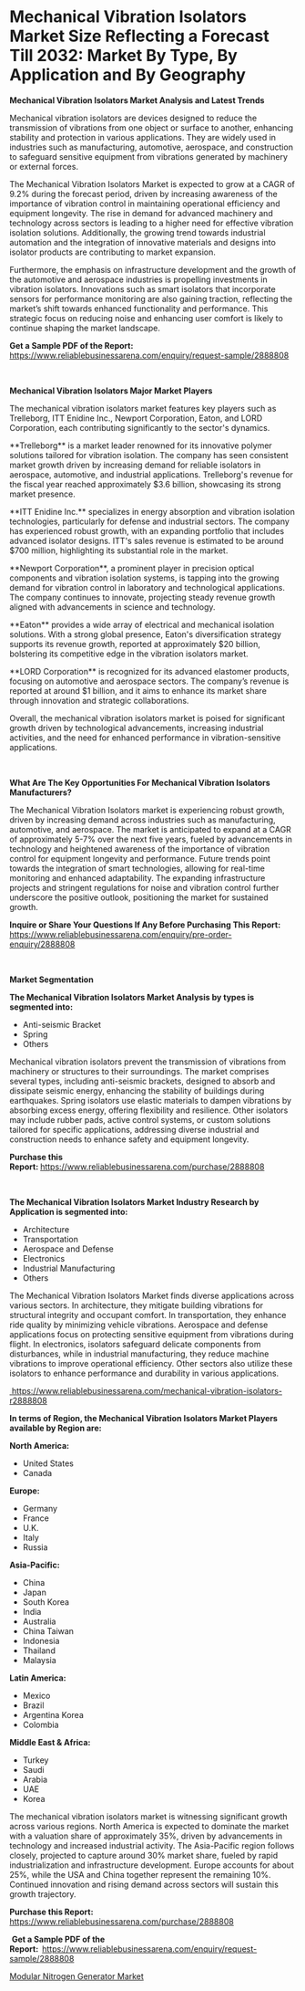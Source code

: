 <p><h1>Mechanical Vibration Isolators Market Size Reflecting a Forecast Till 2032: Market By Type, By Application and By Geography</h1></p><p><strong>Mechanical Vibration Isolators Market Analysis and Latest Trends</strong></p>
<p><p>Mechanical vibration isolators are devices designed to reduce the transmission of vibrations from one object or surface to another, enhancing stability and protection in various applications. They are widely used in industries such as manufacturing, automotive, aerospace, and construction to safeguard sensitive equipment from vibrations generated by machinery or external forces.</p><p>The Mechanical Vibration Isolators Market is expected to grow at a CAGR of 9.2% during the forecast period, driven by increasing awareness of the importance of vibration control in maintaining operational efficiency and equipment longevity. The rise in demand for advanced machinery and technology across sectors is leading to a higher need for effective vibration isolation solutions. Additionally, the growing trend towards industrial automation and the integration of innovative materials and designs into isolator products are contributing to market expansion.</p><p>Furthermore, the emphasis on infrastructure development and the growth of the automotive and aerospace industries is propelling investments in vibration isolators. Innovations such as smart isolators that incorporate sensors for performance monitoring are also gaining traction, reflecting the market’s shift towards enhanced functionality and performance. This strategic focus on reducing noise and enhancing user comfort is likely to continue shaping the market landscape.</p></p>
<p><strong>Get a Sample PDF of the Report:&nbsp;</strong> <a href="https://www.reliablebusinessarena.com/enquiry/request-sample/2888808?utm_campaign=3115&utm_medium=2&utm_source=Github&utm_content=ia&utm_term=14032025&utm_id=mechanical-vibration-isolators">https://www.reliablebusinessarena.com/enquiry/request-sample/2888808</a></p>
<p>&nbsp;</p>
<p><strong>Mechanical Vibration Isolators Major Market Players</strong></p>
<p><p>The mechanical vibration isolators market features key players such as Trelleborg, ITT Enidine Inc., Newport Corporation, Eaton, and LORD Corporation, each contributing significantly to the sector's dynamics. </p><p>**Trelleborg** is a market leader renowned for its innovative polymer solutions tailored for vibration isolation. The company has seen consistent market growth driven by increasing demand for reliable isolators in aerospace, automotive, and industrial applications. Trelleborg's revenue for the fiscal year reached approximately $3.6 billion, showcasing its strong market presence.</p><p>**ITT Enidine Inc.** specializes in energy absorption and vibration isolation technologies, particularly for defense and industrial sectors. The company has experienced robust growth, with an expanding portfolio that includes advanced isolator designs. ITT's sales revenue is estimated to be around $700 million, highlighting its substantial role in the market.</p><p>**Newport Corporation**, a prominent player in precision optical components and vibration isolation systems, is tapping into the growing demand for vibration control in laboratory and technological applications. The company continues to innovate, projecting steady revenue growth aligned with advancements in science and technology.</p><p>**Eaton** provides a wide array of electrical and mechanical isolation solutions. With a strong global presence, Eaton's diversification strategy supports its revenue growth, reported at approximately $20 billion, bolstering its competitive edge in the vibration isolators market.</p><p>**LORD Corporation** is recognized for its advanced elastomer products, focusing on automotive and aerospace sectors. The company’s revenue is reported at around $1 billion, and it aims to enhance its market share through innovation and strategic collaborations.</p><p>Overall, the mechanical vibration isolators market is poised for significant growth driven by technological advancements, increasing industrial activities, and the need for enhanced performance in vibration-sensitive applications.</p></p>
<p>&nbsp;</p>
<p><strong>What Are The Key Opportunities For Mechanical Vibration Isolators Manufacturers?</strong></p>
<p><p>The Mechanical Vibration Isolators market is experiencing robust growth, driven by increasing demand across industries such as manufacturing, automotive, and aerospace. The market is anticipated to expand at a CAGR of approximately 5-7% over the next five years, fueled by advancements in technology and heightened awareness of the importance of vibration control for equipment longevity and performance. Future trends point towards the integration of smart technologies, allowing for real-time monitoring and enhanced adaptability. The expanding infrastructure projects and stringent regulations for noise and vibration control further underscore the positive outlook, positioning the market for sustained growth.</p></p>
<p><strong>Inquire or Share Your Questions If Any Before Purchasing This Report:</strong> <a href="https://www.reliablebusinessarena.com/enquiry/pre-order-enquiry/2888808?utm_campaign=3115&utm_medium=2&utm_source=Github&utm_content=ia&utm_term=14032025&utm_id=mechanical-vibration-isolators">https://www.reliablebusinessarena.com/enquiry/pre-order-enquiry/2888808</a></p>
<p>&nbsp;</p>
<p><strong>Market Segmentation</strong></p>
<p><strong>The Mechanical Vibration Isolators Market Analysis by types is segmented into:</strong></p>
<p><ul><li>Anti-seismic Bracket</li><li>Spring</li><li>Others</li></ul></p>
<p><p>Mechanical vibration isolators prevent the transmission of vibrations from machinery or structures to their surroundings. The market comprises several types, including anti-seismic brackets, designed to absorb and dissipate seismic energy, enhancing the stability of buildings during earthquakes. Spring isolators use elastic materials to dampen vibrations by absorbing excess energy, offering flexibility and resilience. Other isolators may include rubber pads, active control systems, or custom solutions tailored for specific applications, addressing diverse industrial and construction needs to enhance safety and equipment longevity.</p></p>
<p><strong>Purchase this Report:&nbsp;</strong><a href="https://www.reliablebusinessarena.com/purchase/2888808?utm_campaign=3115&utm_medium=2&utm_source=Github&utm_content=ia&utm_term=14032025&utm_id=mechanical-vibration-isolators">https://www.reliablebusinessarena.com/purchase/2888808</a></p>
<p>&nbsp;</p>
<p><strong>The Mechanical Vibration Isolators Market Industry Research by Application is segmented into:</strong></p>
<p><ul><li>Architecture</li><li>Transportation</li><li>Aerospace and Defense</li><li>Electronics</li><li>Industrial Manufacturing</li><li>Others</li></ul></p>
<p><p>The Mechanical Vibration Isolators Market finds diverse applications across various sectors. In architecture, they mitigate building vibrations for structural integrity and occupant comfort. In transportation, they enhance ride quality by minimizing vehicle vibrations. Aerospace and defense applications focus on protecting sensitive equipment from vibrations during flight. In electronics, isolators safeguard delicate components from disturbances, while in industrial manufacturing, they reduce machine vibrations to improve operational efficiency. Other sectors also utilize these isolators to enhance performance and durability in various applications.</p></p>
<p><a href="https://www.reliablebusinessarena.com/mechanical-vibration-isolators-r2888808?utm_campaign=3115&utm_medium=2&utm_source=Github&utm_content=ia&utm_term=14032025&utm_id=mechanical-vibration-isolators">&nbsp;https://www.reliablebusinessarena.com/mechanical-vibration-isolators-r2888808</a></p>
<p><strong>In terms of Region, the Mechanical Vibration Isolators Market Players available by Region are:</strong></p>
<p>
    <p> <strong> North America: </strong>
        <ul>
            <li>United States</li>
            <li>Canada</li>
        </ul>
        </p> 
    <p> <strong> Europe: </strong>
        <ul>
            <li>Germany</li>
            <li>France</li>
            <li>U.K.</li>
            <li>Italy</li>
            <li>Russia</li>
        </ul>
        </p> 
    <p> <strong> Asia-Pacific: </strong>
        <ul>
            <li>China</li>
            <li>Japan</li>
            <li>South Korea</li>
            <li>India</li>
            <li>Australia</li>
            <li>China Taiwan</li>
            <li>Indonesia</li>
            <li>Thailand</li>
            <li>Malaysia</li>
        </ul>
        </p> 
    <p> <strong> Latin America: </strong>
        <ul>
            <li>Mexico</li>
            <li>Brazil</li>
            <li>Argentina Korea</li>
            <li>Colombia</li>
        </ul>
        </p> 
    <p> <strong> Middle East & Africa: </strong>
        <ul>
            <li>Turkey</li>
            <li>Saudi</li>
            <li>Arabia</li>
            <li>UAE</li>
            <li>Korea</li>
        </ul>
    </p>
    </p>
<p><p>The mechanical vibration isolators market is witnessing significant growth across various regions. North America is expected to dominate the market with a valuation share of approximately 35%, driven by advancements in technology and increased industrial activity. The Asia-Pacific region follows closely, projected to capture around 30% market share, fueled by rapid industrialization and infrastructure development. Europe accounts for about 25%, while the USA and China together represent the remaining 10%. Continued innovation and rising demand across sectors will sustain this growth trajectory.</p></p>
<p><strong>Purchase this Report: </strong><a href="https://www.reliablebusinessarena.com/purchase/2888808?utm_campaign=3115&utm_medium=2&utm_source=Github&utm_content=ia&utm_term=14032025&utm_id=mechanical-vibration-isolators">https://www.reliablebusinessarena.com/purchase/2888808</a></p>
<p>&nbsp;<strong>Get a Sample PDF of the Report:&nbsp;&nbsp;</strong><a href="https://www.reliablebusinessarena.com/enquiry/request-sample/2888808?utm_campaign=3115&utm_medium=2&utm_source=Github&utm_content=ia&utm_term=14032025&utm_id=mechanical-vibration-isolators">https://www.reliablebusinessarena.com/enquiry/request-sample/2888808</a></p>
<p><strong></strong></p>
<p><p><a href="https://github.com/momossidram/Market-Research-Report-List-1/blob/main/modular-nitrogen-generator-market.md?utm_campaign=3115&utm_medium=2&utm_source=Github&utm_content=ia&utm_term=14032025&utm_id=mechanical-vibration-isolators">Modular Nitrogen Generator Market</a></p></p>